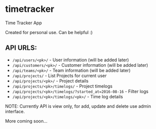# timetracker
Time Tracker App

Created for personal use. Can be helpful :)

API URLS:
---------

* `/api/users/<pk>/` - User information (will be added later)
* `/api/customers/<pk>/` - Customer information (will be added later)
* `/api/teams/<pk>/` - Team information (will be added later)
* `/api/projects/` - List Projects for current user
* `/api/projects/<pk>/` - Project details
* `/api/projects/<pk>/timelogs/` - Project timelogs
* `/api/projects/<pk>/timelogs/?started_at=2016-08-16` - Filter logs
* `/api/projects/<pk>/timelogs/<pk>/` - Time log details

NOTE: Currently API is view only, for add, update and delete use admin interface.

More coming soon...
